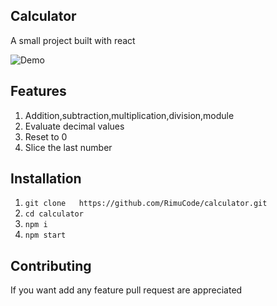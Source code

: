 ## Calculator
A small project built with react

![Demo](https://i.imgur.com/fRyKLci.gif)

## Features
1. Addition,subtraction,multiplication,division,module
2. Evaluate decimal values
3. Reset to 0
4. Slice the last number

## Installation
1. `git clone 	https://github.com/RimuCode/calculator.git`
2. `cd calculator`
3. `npm i`
4. `npm start`

## Contributing
If you want add any feature pull request are appreciated
